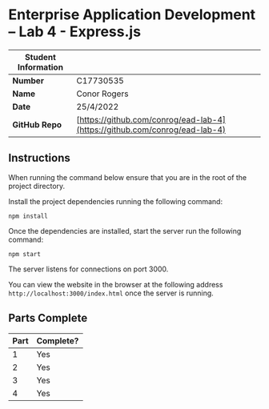 # Enterprise Application Development – Lab 4 - Express.js

| Student Information |                                                                            |
| ------------------- | -------------------------------------------------------------------------- |
| **Number**          | C17730535                                                                  |
| **Name**            | Conor Rogers                                                               |
| **Date**            | 25/4/2022                                                                   |
| **GitHub Repo**     | [https://github.com/conrog/ead-lab-4](https://github.com/conrog/ead-lab-4) |

## Instructions

When running the command below ensure that you are in the root of the project directory.

Install the project dependencies running the following command:

`npm install`

Once the dependencies are installed, start the server run the following command:

`npm start`

The server listens for connections on port 3000.

You can view the website in the browser at the following address `http://localhost:3000/index.html` once the server is running.

## Parts Complete

| Part | Complete? |
| ---- | --------- |
| 1    | Yes       |
| 2    | Yes       |
| 3    | Yes       |
| 4    | Yes       |
